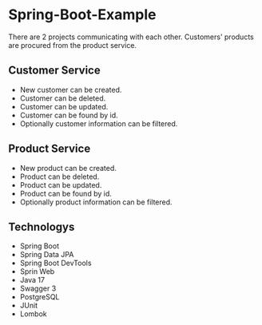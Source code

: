 # Spring-Boot-Example
There are 2 projects communicating with each other. Customers' products are procured from the product service.

## Customer Service
- New customer can be created.
- Customer can be deleted.
- Customer can be updated.
- Customer can be found by id.
- Optionally customer information can be filtered.

## Product Service
- New product can be created.
- Product can be deleted.
- Product can be updated.
- Product can be found by id.
- Optionally product information can be filtered.


## Technologys
- Spring Boot
- Spring Data JPA
- Spring Boot DevTools
- Sprin Web
- Java 17
- Swagger 3
- PostgreSQL
- JUnit
- Lombok
